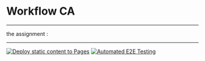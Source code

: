 # Workflow CA
___

the assignment :


















---
[![Deploy static content to Pages](https://github.com/Voidwaker/social-media-client/actions/workflows/pages.yml/badge.svg?branch=workflow)](https://github.com/Voidwaker/social-media-client/actions/workflows/pages.yml)
[![Automated E2E Testing](https://github.com/Voidwaker/social-media-client/actions/workflows/e2e-tests.yml/badge.svg)](https://github.com/Voidwaker/social-media-client/actions/workflows/e2e-tests.yml)
